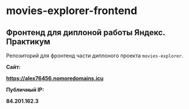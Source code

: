 # movies-explorer-frontend

## Фронтенд для диплоной работы Яндекс. Практикум

Репозиторий для фронтенд части диплоного проекта `movies-explorer`.


**Сайт:**

**https://alex76456.nomoredomains.icu**

**Публичный IP:**

**84.201.162.3**
